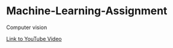 # Machine-Learning-Assignment
Computer vision 

[Link to YouTube Video](https://youtu.be/vvArGoJCE-0)
